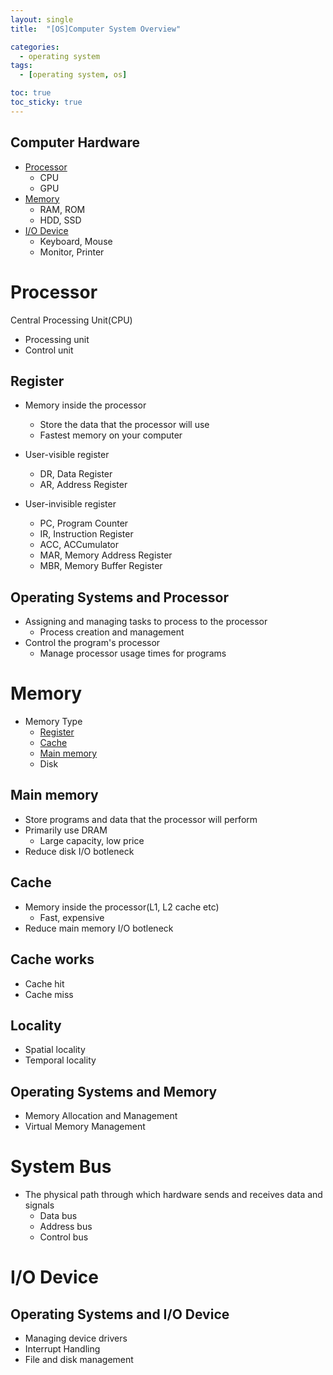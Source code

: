 ```yaml
---
layout: single
title:  "[OS]Computer System Overview"

categories:
  - operating system
tags:
  - [operating system, os]

toc: true
toc_sticky: true
---
```


## Computer Hardware
- [Processor](#processor)
    - CPU
    - GPU
- [Memory](#memory)
    - RAM, ROM
    - HDD, SSD
- [I/O Device](#io-device)
    - Keyboard, Mouse
    - Monitor, Printer

# Processor
Central Processing Unit(CPU)
- Processing unit
- Control unit

## Register
- Memory inside the processor
  - Store the data that the processor will use
  - Fastest memory on your computer

- User-visible register
  - DR, Data Register
  - AR, Address Register

- User-invisible register
  - PC, Program Counter
  - IR, Instruction Register
  - ACC, ACCumulator
  - MAR, Memory Address Register
  - MBR, Memory Buffer Register

## Operating Systems and Processor
- Assigning and managing tasks to process to the processor
  - Process creation and management
- Control the program's processor
  - Manage processor usage times for programs

# Memory
- Memory Type
  - [Register](#register)
  - [Cache](#cache)
  - [Main memory](#main-memory)
  - Disk

## Main memory
- Store programs and data that the processor will perform
- Primarily use DRAM
  - Large capacity, low price
- Reduce disk I/O botleneck

## Cache
- Memory inside the processor(L1, L2 cache etc) 
  - Fast, expensive
- Reduce main memory I/O botleneck

## Cache works
- Cache hit
- Cache miss

## Locality
- Spatial locality
- Temporal locality

## Operating Systems and Memory
- Memory Allocation and Management
- Virtual Memory Management

# System Bus

- The physical path through which hardware sends and receives data and signals
  - Data bus
  - Address bus
  - Control bus

# I/O Device
## Operating Systems and I/O Device
- Managing device drivers
- Interrupt Handling
- File and disk management